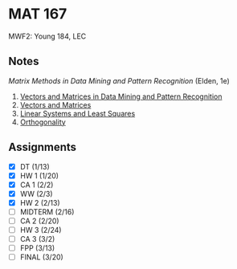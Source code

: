 # MAT 167
MWF2: Young 184, LEC
## Notes
*Matrix Methods in Data Mining and Pattern Recognition* (Elden, 1e)
1. [Vectors and Matrices in Data Mining and Pattern Recognition](../notes/intro-data-mining-pattern-recognition)
2. [Vectors and Matrices](../notes/vectors-matrices.md)
3. [Linear Systems and Least Squares](../notes/linear-systems-least-squares.md)
4. [Orthogonality](../notes/orthogonality.md)
## Assignments
- [x] DT (1/13)
- [x] HW 1 (1/20)
- [x] CA 1 (2/2)
- [x] WW (2/3)
- [x] HW 2 (2/13)
- [ ] MIDTERM (2/16)
- [ ] CA 2 (2/20)
- [ ] HW 3 (2/24)
- [ ] CA 3 (3/2)
- [ ] FPP (3/13)
- [ ] FINAL (3/20)